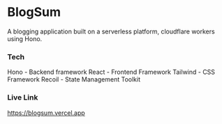 # BlogSum

A blogging application built on a serverless platform, cloudflare workers using Hono.

### Tech
Hono - Backend framework
React - Frontend Framework
Tailwind - CSS Framework
Recoil - State Management Toolkit

### Live Link

https://blogsum.vercel.app
